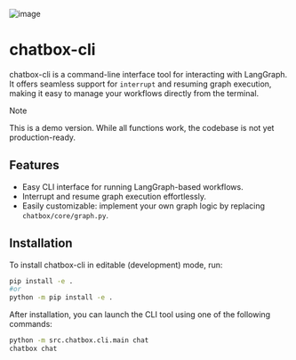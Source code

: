 ![image](https://github.com/user-attachments/assets/41426022-09fa-4de2-8481-946ba8701247)

# chatbox-cli  
chatbox-cli is a command-line interface tool for interacting with LangGraph. It offers seamless support for `interrupt` and resuming graph execution, making it easy to manage your workflows directly from the terminal.
> [!Note]  
> This is a demo version. While all functions work, the codebase is not yet production-ready.

## Features
- Easy CLI interface for running LangGraph-based workflows.  
- Interrupt and resume graph execution effortlessly.
- Easily customizable: implement your own graph logic by replacing `chatbox/core/graph.py`.
## Installation  
To install chatbox-cli in editable (development) mode, run:
```bash
pip install -e .
#or
python -m pip install -e .
```  
After installation, you can launch the CLI tool using one of the following commands:  
```bash
python -m src.chatbox.cli.main chat
chatbox chat
```

